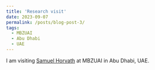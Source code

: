 ```yaml
---
title: 'Research visit'
date: 2023-09-07
permalink: /posts/blog-post-3/
tags:
  - MBZUAI
  - Abu Dhabi
  - UAE
---
```

I am visiting [Samuel Horvath](https://sites.google.com/view/samuelhorvath) at MBZUAI in Abu Dhabi, UAE. 
